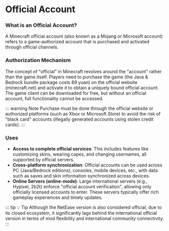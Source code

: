 # Official Account

### What is an Official Account?
A Minecraft official account (also known as a Mojang or Microsoft account) refers to a game-authorized account that is purchased and activated through official channels.

### Authorization Mechanism
The concept of "official" in Minecraft revolves around the "account" rather than the game itself. Players need to purchase the game (the Java & Bedrock bundle package costs 89 yuan) on the official website (minecraft.net) and activate it to obtain a uniquely bound official account. The game client can be downloaded for free, but without an official account, full functionality cannot be accessed.

::: warning Note
Purchase must be done through the official website or authorized platforms (such as Xbox or Microsoft Store) to avoid the risk of "black card" accounts (illegally generated accounts using stolen credit cards).
:::

### Uses
- **Access to complete official services**: This includes features like customizing skins, wearing capes, and changing usernames, all supported by official servers.
- **Cross-platform synchronization**: Official accounts can be used across PC (Java/Bedrock editions), consoles, mobile devices, etc., with data such as saves and skin information synchronized across devices.
- **Online Servers (online-mode)**: Large international servers (e.g., Hypixel, 2b2t) enforce "official account verification", allowing only officially licensed accounts to enter. These servers typically offer rich gameplay experiences and timely updates.

::: tip 💡 Tip
Although the NetEase version is also considered official, due to its closed ecosystem, it significantly lags behind the international official version in terms of mod flexibility and international community connectivity.
:::